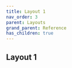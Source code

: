 ```yaml
---
title: Layout 1
nav_order: 3
parent: Layouts
grand_parent: Reference
has_children: true
---
```


## Layout 1

